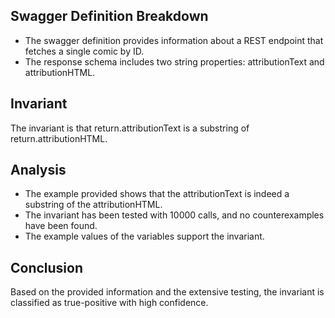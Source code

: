 ## Swagger Definition Breakdown
- The swagger definition provides information about a REST endpoint that fetches a single comic by ID.
- The response schema includes two string properties: attributionText and attributionHTML.

## Invariant
The invariant is that return.attributionText is a substring of return.attributionHTML.

## Analysis
- The example provided shows that the attributionText is indeed a substring of the attributionHTML.
- The invariant has been tested with 10000 calls, and no counterexamples have been found.
- The example values of the variables support the invariant.

## Conclusion
Based on the provided information and the extensive testing, the invariant is classified as true-positive with high confidence.
